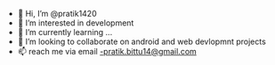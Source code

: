 - 👋 Hi, I’m @pratik1420
- 👀 I’m interested in development
- 🌱 I’m currently learning ...
- 💞️ I’m looking to collaborate on android and web devlopmnt projects
- 📫  reach me via email -pratik.bittu14@gmail.com

<!---
pratik1420/pratik1420 is a ✨ special ✨ repository because its `README.md` (this file) appears on your GitHub profile.
You can click the Preview link to take a look at your changes.
--->
